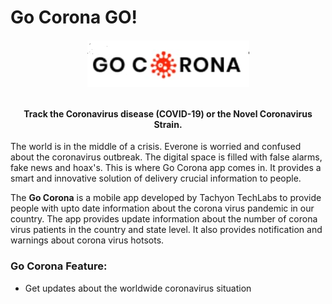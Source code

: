 # Go Corona GO!
<h4 align="center">
    <a href="https://github.com/Omkar17dalvi/Example">
        <img src="https://github.com/Omkar17dalvi/Example/blob/master/gocorona.png" alt="corona-cli" />
    </a>
    <br>
    <br>

Track the Coronavirus disease (COVID-19) or the Novel Coronavirus Strain.

</h4>

The world is in the middle of a crisis. Everone is worried and confused about the coronavirus outbreak. The digital space is filled with false alarms, fake news and hoax's. This is where Go Corona app comes in. It provides a smart and innovative solution of delivery crucial information to people.  

The **Go Corona** is a mobile app developed by Tachyon TechLabs to provide people with upto date information about the corona virus pandemic in our country. The app provides update information about the number of corona virus patients in the country and state level. It also provides notification and warnings about corona virus hotsots.  


### Go Corona Feature: 
<ul>
	<li>Get updates about the worldwide coronavirus situation</li>
</ul>
